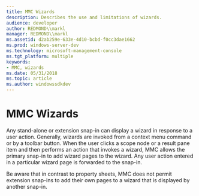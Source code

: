 ```yaml
---
title: MMC Wizards
description: Describes the use and limitations of wizards.
audience: developer
author: REDMOND\\markl
manager: REDMOND\\markl
ms.assetid: d2ab259e-633e-4d10-bcbd-f0cc3dae1662
ms.prod: windows-server-dev
ms.technology: microsoft-management-console
ms.tgt_platform: multiple
keywords:
- MMC, wizards
ms.date: 05/31/2018
ms.topic: article
ms.author: windowssdkdev
---
```


# MMC Wizards

Any stand-alone or extension snap-in can display a wizard in response to a user action. Generally, wizards are invoked from a context menu command or by a toolbar button. When the user clicks a scope node or a result pane item and then performs an action that invokes a wizard, MMC allows the primary snap-in to add wizard pages to the wizard. Any user action entered in a particular wizard page is forwarded to the snap-in.

Be aware that in contrast to property sheets, MMC does not permit extension snap-ins to add their own pages to a wizard that is displayed by another snap-in.

 

 




